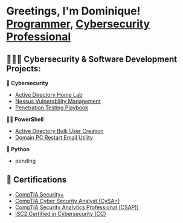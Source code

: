 <h1>Greetings, I'm Dominique!<br/><a href="https://github.com/hy3nad1v">Programmer</a>, <a href="https://www.linkedin.com/in/dominique-hendricks216/">Cybersecurity Professional</a>
  
<h2>👨🏽‍💻 Cybersecurity & Software Development Projects:</h2>
<b>🔐 Cybersecurity</b>

  - [Active Directory Home Lab](https://github.com/hy3nad1v/ActiveDirectoryLab)
  - [Nessus Vulnerabliity Management](https://github.com/hy3nad1v/NessusVulnerabilityManagement)
  - [Penetration Testing Playbook](https://github.com/hy3nad1v/Penetration-Test-Playbook)

<b>🔋🐚 PowerShell</b>

  - [Active Directory Bulk User Creation](https://github.com/hy3nad1v/ActiveDirectoryBulkUserCreation)
  - [Domain PC Restart Email Utility](https://github.com/hy3nad1v/DomainPC-Restart-Email-Utility)
  
<b>🐍 Python</b>
  - pending


<h2>📜 Certifications</h2>

- [CompTIA Security+](https://www.credly.com/badges/6bf667c1-ccff-4eaa-827b-81056b0b2ca0)
- [CompTIA Cyber Security Analyst (CySA+)](https://www.credly.com/badges/ca2e8274-d744-4c02-b117-b430785bd432)
- [CompTIA Security Analytics Professional (CSAP))](https://www.credly.com/badges/cce5407b-9d4a-4fa3-9ccd-e4144f179c2d)
- [ISC2 Certified in Cybersecurity (CC)](https://www.credly.com/badges/0fceff23-0735-409f-826f-391e64abcdf8)




<!--
Here are some ideas to get you started:

- 🔭 I’m currently working on ...
- 🌱 I’m currently learning ...
- 👯 I’m looking to collaborate on ...
- 🤔 I’m looking for help with ...
- 💬 Ask me about ...
- 📫 How to reach me: ...
- 😄 Pronouns: ...
- ⚡ Fun fact: ...
-->
